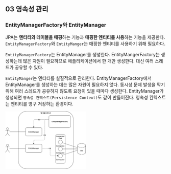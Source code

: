 ## 03 영속성 관리

### EntityManagerFactory와 EntityManager

JPA는 **엔티티와 테이블을 매핑**하는 기능과 **매핑한 엔티티를 사용**하는 기능을 제공한다. `EntityManagerFactory`와 `EntityManger`는 매핑한 엔티티를 사용하기 위해 필요하다.

`EntityManagerFactory`는 EntityManager를 생성한다. EntityMangerFactory는 생성하는데 많은 자원이 필요하므로 애플리케이션에서 한 개만 생성한다. 대신 여러 스레드가 공유할 수 있다.

`EntityManger`는 엔티티를 실질적으로 관리한다. EntityManagerFactory에서 EntityManager를 생성하는 데는 많은 자원이 필요하지 않다. 동시성 문제 발생을 막기 위해 여러 스레드가 공유하지 않도록 요청이 있을 때마다 생성한다. EntityManager가 생성되면 `영속성 컨텍스트(Persistence Context)`도 같이 만들어진다. 영속성 컨텍스트는 엔티티를 영구 저장하는 환경이다.

<img src="./images/03_EMF-and-EM.png" width="50%" height="50%" />